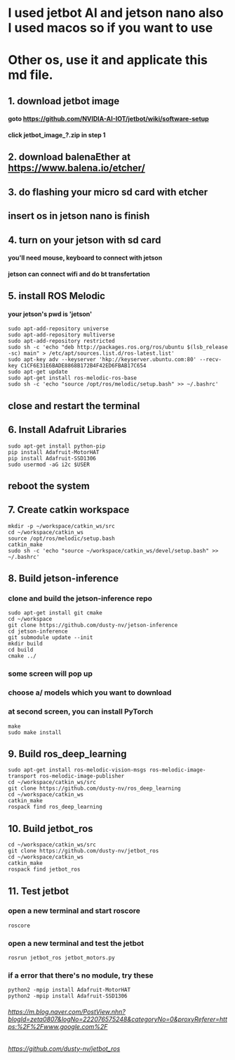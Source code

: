 # I used jetbot AI and jetson nano also I used macos so if you want to use
# Other os, use it and applicate this md file.
## 1. download jetbot image
#### goto https://github.com/NVIDIA-AI-IOT/jetbot/wiki/software-setup
#### click jetbot_image_?.zip in step 1
## 2. download balenaEther at https://www.balena.io/etcher/
## 3. do flashing your micro sd card with etcher
## insert os in jetson nano is finish
## 4. turn on your jetson with sd card
#### you'll need mouse, keyboard to connect with jetson
#### jetson can connect wifi and do bt transfertation 
## 5. install ROS Melodic
#### your jetson's pwd is 'jetson'
```
sudo apt-add-repository universe
sudo apt-add-repository multiverse
sudo apt-add-repository restricted
sudo sh -c 'echo "deb http://packages.ros.org/ros/ubuntu $(lsb_release -sc) main" > /etc/apt/sources.list.d/ros-latest.list'
sudo apt-key adv --keyserver 'hkp://keyserver.ubuntu.com:80' --recv-key C1CF6E31E6BADE8868B172B4F42ED6FBAB17C654
sudo apt-get update
sudo apt-get install ros-melodic-ros-base
sudo sh -c 'echo "source /opt/ros/melodic/setup.bash" >> ~/.bashrc'
```
## close and restart the terminal
## 6. Install Adafruit Libraries
```
sudo apt-get install python-pip
pip install Adafruit-MotorHAT
pip install Adafruit-SSD1306
sudo usermod -aG i2c $USER
```
## reboot the system
## 7. Create catkin workspace
```
mkdir -p ~/workspace/catkin_ws/src
cd ~/workspace/catkin_ws
source /opt/ros/melodic/setup.bash
catkin_make
sudo sh -c 'echo "source ~/workspace/catkin_ws/devel/setup.bash" >> ~/.bashrc'
```
## 8. Build jetson-inference
### clone and build the jetson-inference repo
```
sudo apt-get install git cmake
cd ~/workspace
git clone https://github.com/dusty-nv/jetson-inference
cd jetson-inference
git submodule update --init
mkdir build
cd build
cmake ../
```
### some screen will pop up
### choose a/ models which you want to download
### at second screen, you can install PyTorch
```
make
sudo make install
```
## 9. Build ros_deep_learning
```
sudo apt-get install ros-melodic-vision-msgs ros-melodic-image-transport ros-melodic-image-publisher
cd ~/workspace/catkin_ws/src
git clone https://github.com/dusty-nv/ros_deep_learning
cd ~/workspace/catkin_ws
catkin_make
rospack find ros_deep_learning
```
## 10. Build jetbot_ros
```
cd ~/workspace/catkin_ws/src
git clone https://github.com/dusty-nv/jetbot_ros
cd ~/workspace/catkin_ws
catkin_make
rospack find jetbot_ros
```
## 11. Test jetbot
### open a new terminal and start roscore
```
roscore
```
### open a new terminal and test the jetbot
```
rosrun jetbot_ros jetbot_motors.py
```
### if a error that there's no module, try these
```
python2 -mpip install Adafruit-MotorHAT
python2 -mpip install Adafruit-SSD1306
```

###### https://m.blog.naver.com/PostView.nhn?blogId=zeta0807&logNo=222076575248&categoryNo=0&proxyReferer=https:%2F%2Fwww.google.com%2F
###### https://github.com/dusty-nv/jetbot_ros
